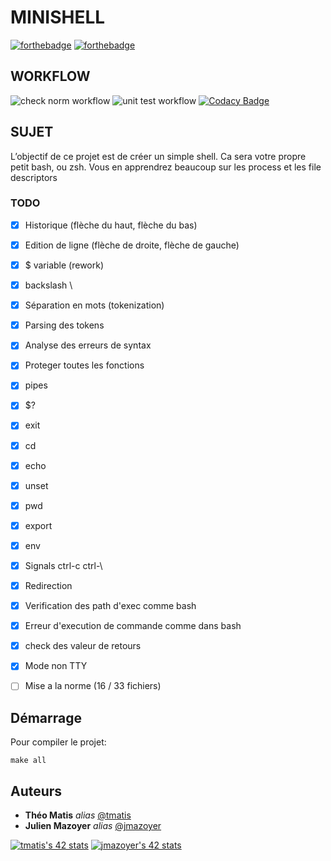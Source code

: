 # MINISHELL
[![forthebadge](https://forthebadge.com/images/badges/made-with-c.svg)](https://forthebadge.com) [![forthebadge](http://forthebadge.com/images/badges/built-with-love.svg)](http://forthebadge.com)
## WORKFLOW
![check norm workflow](https://github.com/tmatis/minishell/actions/workflows/norm.yml/badge.svg) ![unit test workflow](https://github.com/tmatis/minishell/actions/workflows/unit_test.yml/badge.svg) [![Codacy Badge](https://app.codacy.com/project/badge/Grade/7726232104f1492f834018c03cd9512e)](https://www.codacy.com/gh/tmatis/minishell/dashboard?utm_source=github.com&amp;utm_medium=referral&amp;utm_content=tmatis/minishell&amp;utm_campaign=Badge_Grade)
## SUJET

L’objectif de ce projet est de créer un simple shell. Ca sera votre propre petit bash, ou zsh. Vous en apprendrez beaucoup sur les process et les file descriptors

### TODO

 - [x] Historique (flèche du haut, flèche du bas)
 - [x] Edition de ligne (flèche de droite, flèche de gauche)
 - [x] $ variable (rework)
 - [x] backslash \
 - [x] Séparation en mots (tokenization)
 - [x] Parsing des tokens
 - [x] Analyse des erreurs de syntax
 - [x] Proteger toutes les fonctions
 - [x] pipes
 - [x] $?
 - [x] exit
 - [x] cd
 - [x] echo
 - [x] unset
 - [x] pwd
 - [x] export
 - [x] env
 - [x] Signals ctrl-c ctrl-\
 - [x] Redirection
 - [x] Verification des path d'exec comme bash
 - [x] Erreur d'execution de commande comme dans bash
 - [x] check des valeur de retours
 - [x] Mode non TTY
 - [ ] Mise a la norme (16 / 33 fichiers)


## Démarrage
Pour compiler le projet:

    make all

## Auteurs
* **Théo Matis** _alias_ [@tmatis](https://profile.intra.42.fr/users/tmatis)
* **Julien Mazoyer** _alias_ [@jmazoyer](https://profile.intra.42.fr/users/jmazoyer)


[![tmatis's 42 stats](https://badge42.herokuapp.com/api/stats/tmatis)](https://github.com/JaeSeoKim/badge42)
[![jmazoyer's 42 stats](https://badge42.herokuapp.com/api/stats/jmazoyer)](https://github.com/JaeSeoKim/badge42)
